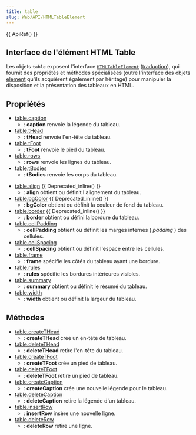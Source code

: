 ```yaml
---
title: table
slug: Web/API/HTMLTableElement
---
```


{{ ApiRef() }}

## Interface de l'élément HTML Table

Les objets `table` exposent l'interface [`HTMLTableElement`](http://www.w3.org/TR/DOM-Level-2-HTML/html.html#ID-64060425) ([traduction](http://www.yoyodesign.org/doc/w3c/dom2-html/html.html#ID-64060425)), qui fournit des propriétés et méthodes spécialisées (outre l'interface des objets [element](/fr/docs/DOM/element) qu'ils acquièrent également par héritage) pour manipuler la disposition et la présentation des tableaux en HTML.

## Propriétés

- [table.caption](/fr/docs/DOM/table.caption)
  - : **caption** renvoie la légende du tableau.
- [table.tHead](/fr/docs/DOM/table.tHead)
  - : **tHead** renvoie l'en-tête du tableau.
- [table.tFoot](/fr/docs/DOM/table.tFoot)
  - : **tFoot** renvoie le pied du tableau.
- [table.rows](/fr/docs/DOM/table.rows)
  - : **rows** renvoie les lignes du tableau.
- [table.tBodies](/fr/docs/DOM/table.tBodies)
  - : **tBodies** renvoie les corps du tableau.

<!---->

- [table.align](/fr/docs/DOM/table.align) {{ Deprecated_inline() }}
  - : **align** obtient ou définit l'alignement du tableau.
- [table.bgColor](/fr/docs/DOM/table.bgColor) {{ Deprecated_inline() }}
  - : **bgColor** obtient ou définit la couleur de fond du tableau.
- [table.border](/fr/docs/DOM/table.border) {{ Deprecated_inline() }}
  - : **border** obtient ou défini la bordure du tableau.
- [table.cellPadding](/fr/docs/DOM/table.cellPadding)
  - : **cellPadding** obtient ou définit les marges internes (
    _padding_
    ) des cellules.
- [table.cellSpacing](/fr/docs/DOM/table.cellSpacing)
  - : **cellSpacing** obtient ou définit l'espace entre les cellules.
- [table.frame](/fr/docs/DOM/table.frame)
  - : **frame** spécifie les côtés du tableau ayant une bordure.
- [table.rules](/fr/docs/DOM/table.rules)
  - : **rules** spécifie les bordures intérieures visibles.
- [table.summary](/fr/docs/DOM/table.summary)
  - : **summary** obtient ou définit le résumé du tableau.
- [table.width](/fr/docs/DOM/table.width)
  - : **width** obtient ou définit la largeur du tableau.

## Méthodes

- [table.createTHead](/fr/docs/DOM/table.createTHead)
  - : **createTHead** crée un en-tête de tableau.
- [table.deleteTHead](/fr/docs/DOM/table.deleteTHead)
  - : **deleteTHead** retire l'en-tête du tableau.
- [table.createTFoot](/fr/docs/DOM/table.createTFoot)
  - : **createTFoot** crée un pied de tableau.
- [table.deleteTFoot](/fr/docs/DOM/table.deleteTFoot)
  - : **deleteTFoot** retire un pied de tableau.
- [table.createCaption](/fr/docs/DOM/table.createCaption)
  - : **createCaption** crée une nouvelle légende pour le tableau.
- [table.deleteCaption](/fr/docs/DOM/table.deleteCaption)
  - : **deleteCaption** retire la légende d'un tableau.
- [table.insertRow](/fr/docs/DOM/table.insertRow)
  - : **insertRow** insère une nouvelle ligne.
- [table.deleteRow](/fr/docs/DOM/table.deleteRow)
  - : **deleteRow** retire une ligne.
